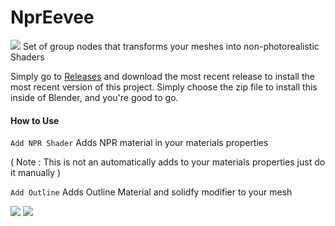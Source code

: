 # NprEevee

![](https://imgur.com/zOT23Hr.png)
Set of group nodes that transforms your meshes into non-photorealistic Shaders

Simply go to [Releases](https://github.com/kents00/NprEevee/releases) and download the most recent release to install the most recent version of this project. 
Simply choose the zip file to install this inside of Blender, and you're good to go.

#### How to Use

`Add NPR Shader` Adds NPR material in your materials properties 

( Note : This is not an automatically adds to your materials properties just do it manually )

`Add Outline` Adds Outline Material and solidfy modifier to your mesh

![](https://imgur.com/rhAhITn.png)
![](https://imgur.com/DDLfxmk.png)
